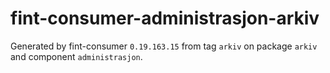 # fint-consumer-administrasjon-arkiv

Generated by fint-consumer `0.19.163.15` from tag `arkiv` on package `arkiv` and component `administrasjon`.

